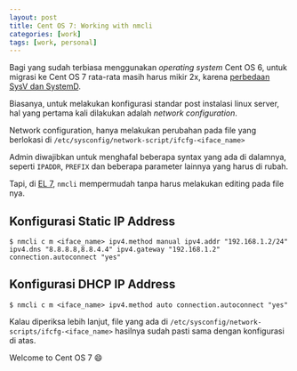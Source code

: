 ```yaml
---
layout: post
title: Cent OS 7: Working with nmcli
categories: [work]
tags: [work, personal]
---
```


Bagi yang sudah terbiasa menggunakan *operating system* Cent OS 6, untuk migrasi ke Cent OS 7 rata-rata masih harus mikir 2x, karena [perbedaan SysV dan SystemD](http://www.pcworld.com/article/2841873/meet-systemd-the-controversial-project-taking-over-a-linux-distro-near-you.html).

Biasanya, untuk melakukan konfigurasi standar post instalasi linux server, hal yang pertama kali dilakukan adalah *network configuration*.

Network configuration, hanya melakukan perubahan pada file yang berlokasi di `/etc/sysconfig/network-script/ifcfg-<iface_name>`

Admin diwajibkan untuk menghafal beberapa syntax yang ada di dalamnya, seperti `IPADDR`, `PREFIX` dan beberapa parameter lainnya yang harus di rubah.

Tapi, di [EL 7](https://access.redhat.com/documentation/en-US/Red_Hat_Enterprise_Linux/7/html/Networking_Guide/sec-Using_the_NetworkManager_Command_Line_Tool_nmcli.html), `nmcli` mempermudah tanpa harus melakukan editing pada file nya. 

## Konfigurasi Static IP Address

```
$ nmcli c m <iface_name> ipv4.method manual ipv4.addr "192.168.1.2/24" ipv4.dns "8.8.8.8,8.8.4.4" ipv4.gateway "192.168.1.2" connection.autoconnect "yes" 
```

## Konfigurasi DHCP IP Address

```
$ nmcli c m <iface_name> ipv4.method auto connection.autoconnect "yes"
```

Kalau diperiksa lebih lanjut, file yang ada di `/etc/sysconfig/network-scripts/ifcfg-<iface_name>` hasilnya sudah pasti sama dengan konfigurasi di atas.

Welcome to Cent OS 7 :smile: